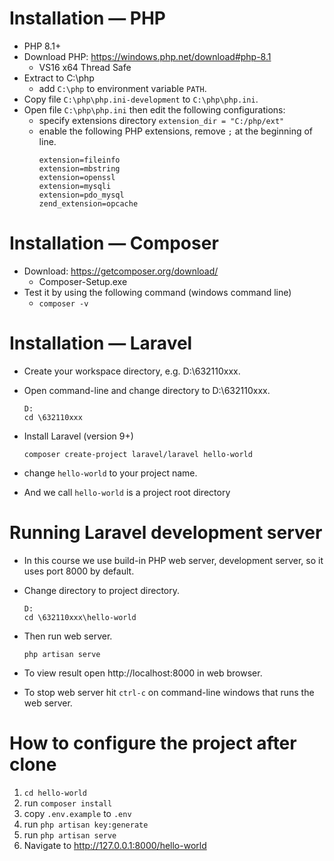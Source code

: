 # Installation — PHP
- PHP 8.1+
- Download PHP: https://windows.php.net/download#php-8.1
  - VS16 x64 Thread Safe
- Extract to C:\php
  - add `C:\php` to environment variable `PATH`.
- Copy file `C:\php\php.ini-development` to `C:\php\php.ini`.
- Open file `C:\php\php.ini` then edit the following configurations:
  - specify extensions directory
    ```extension_dir = "C:/php/ext"```
  - enable the following PHP extensions, remove `;` at the beginning of line.
    ```
    extension=fileinfo
    extension=mbstring
    extension=openssl
    extension=mysqli
    extension=pdo_mysql
    zend_extension=opcache
    ```

# Installation — Composer
- Download: https://getcomposer.org/download/
  - Composer-Setup.exe
- Test it by using the following command (windows command line)
  - `composer -v`

# Installation — Laravel
- Create your workspace directory, e.g. D:\632110xxx.
- Open command-line and change directory to D:\632110xxx.
  ```
  D:
  cd \632110xxx
  ```
  
- Install Laravel (version 9+)
  ```
  composer create-project laravel/laravel hello-world
  ```
- change `hello-world` to your project name.
- And we call `hello-world` is a project root directory

# Running Laravel development server
- In this course we use build-in PHP web server, development server, so it uses port 8000 by default.
- Change directory to project directory.
  ```
  D:
  cd \632110xxx\hello-world
  ```
  
- Then run web server.
  ```
  php artisan serve
  ```
  
- To view result open http://localhost:8000 in web browser.
- To stop web server hit `ctrl-c` on command-line windows that runs the web server.

# How to configure the project after clone

1. `cd hello-world`
2. run `composer install`
3. copy `.env.example` to `.env`
4. run `php artisan key:generate`
5. run `php artisan serve`
6. Navigate to http://127.0.0.1:8000/hello-world
